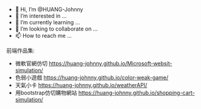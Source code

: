 - 👋 Hi, I’m @HUANG-Johnny
- 👀 I’m interested in ...
- 🌱 I’m currently learning ...
- 💞️ I’m looking to collaborate on ...
- 📫 How to reach me ...

<!---
HUANG-Johnny/HUANG-Johnny is a ✨ special ✨ repository because its `README.md` (this file) appears on your GitHub profile.
You can click the Preview link to take a look at your changes.
--->


前端作品集:
- 微軟官網仿切 https://huang-johnny.github.io/Microsoft-websit-simulation/
- 色弱小遊戲 https://huang-johnny.github.io/color-weak-game/
- 天氣小卡 https://huang-johnny.github.io/weatherAPI/
- 用bootstrap仿切購物網站 https://huang-johnny.github.io/shopping-cart-simulation/

